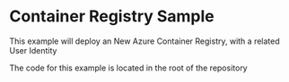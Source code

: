 # Container Registry Sample

This example will deploy an New Azure Container Registry, with a related User Identity

The code for this example is located in the root of the repository
